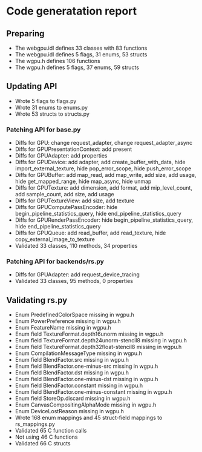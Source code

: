# Code generatation report
## Preparing
* The webgpu.idl defines 33 classes with 83 functions
* The webgpu.idl defines 5 flags, 31 enums, 53 structs
* The wgpu.h defines 106 functions
* The wgpu.h defines 5 flags, 37 enums, 59 structs
## Updating API
* Wrote 5 flags to flags.py
* Wrote 31 enums to enums.py
* Wrote 53 structs to structs.py
### Patching API for base.py
* Diffs for GPU: change request_adapter, change request_adapter_async
* Diffs for GPUPresentationContext: add present
* Diffs for GPUAdapter: add properties
* Diffs for GPUDevice: add adapter, add create_buffer_with_data, hide import_external_texture, hide pop_error_scope, hide push_error_scope
* Diffs for GPUBuffer: add map_read, add map_write, add size, add usage, hide get_mapped_range, hide map_async, hide unmap
* Diffs for GPUTexture: add dimension, add format, add mip_level_count, add sample_count, add size, add usage
* Diffs for GPUTextureView: add size, add texture
* Diffs for GPUComputePassEncoder: hide begin_pipeline_statistics_query, hide end_pipeline_statistics_query
* Diffs for GPURenderPassEncoder: hide begin_pipeline_statistics_query, hide end_pipeline_statistics_query
* Diffs for GPUQueue: add read_buffer, add read_texture, hide copy_external_image_to_texture
* Validated 33 classes, 110 methods, 34 properties
### Patching API for backends/rs.py
* Diffs for GPUAdapter: add request_device_tracing
* Validated 33 classes, 95 methods, 0 properties
## Validating rs.py
* Enum PredefinedColorSpace missing in wgpu.h
* Enum PowerPreference missing in wgpu.h
* Enum FeatureName missing in wgpu.h
* Enum field TextureFormat.depth16unorm missing in wgpu.h
* Enum field TextureFormat.depth24unorm-stencil8 missing in wgpu.h
* Enum field TextureFormat.depth32float-stencil8 missing in wgpu.h
* Enum CompilationMessageType missing in wgpu.h
* Enum field BlendFactor.src missing in wgpu.h
* Enum field BlendFactor.one-minus-src missing in wgpu.h
* Enum field BlendFactor.dst missing in wgpu.h
* Enum field BlendFactor.one-minus-dst missing in wgpu.h
* Enum field BlendFactor.constant missing in wgpu.h
* Enum field BlendFactor.one-minus-constant missing in wgpu.h
* Enum field StoreOp.discard missing in wgpu.h
* Enum CanvasCompositingAlphaMode missing in wgpu.h
* Enum DeviceLostReason missing in wgpu.h
* Wrote 168 enum mappings and 45 struct-field mappings to rs_mappings.py
* Validated 65 C function calls
* Not using 46 C functions
* Validated 66 C structs
